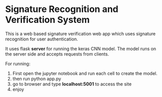# Signature Recognition and Verification System
This is a web based signature verification web app which uses signature recognition for user authentication.

It uses flask **server** for running the keras CNN model. 
The model runs on the server side and accepts requests from clients.

For running:
1. First open the jupyter notebook and run each cell to create the model.
2. then run python app.py
2. go to browser and type **localhost:5001** to access the site
3. enjoy
